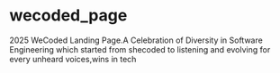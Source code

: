 # wecoded_page
 2025 WeCoded  Landing Page.A Celebration of Diversity in Software Engineering which started from shecoded to listening and evolving for every unheard voices,wins in tech
